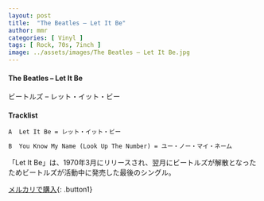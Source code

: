 ```yaml
---
layout: post
title:  "The Beatles – Let It Be"
author: mmr
categories: [ Vinyl ]
tags: [ Rock, 70s, 7inch ]
image: ../assets/images/The Beatles – Let It Be.jpg
---
```


#### The Beatles – Let It Be

ビートルズ – レット・イット・ビー

#### Tracklist
```md
A  Let It Be = レット・イット・ビー

B  You Know My Name (Look Up The Number) = ユー・ノー・マイ・ネーム
```

「Let It Be」は、1970年3月にリリースされ、翌月にビートルズが解散となったためビートルズが活動中に発売した最後のシングル。

[メルカリで購入](https://jp.mercari.com/item/m22922935119){: .button1}

